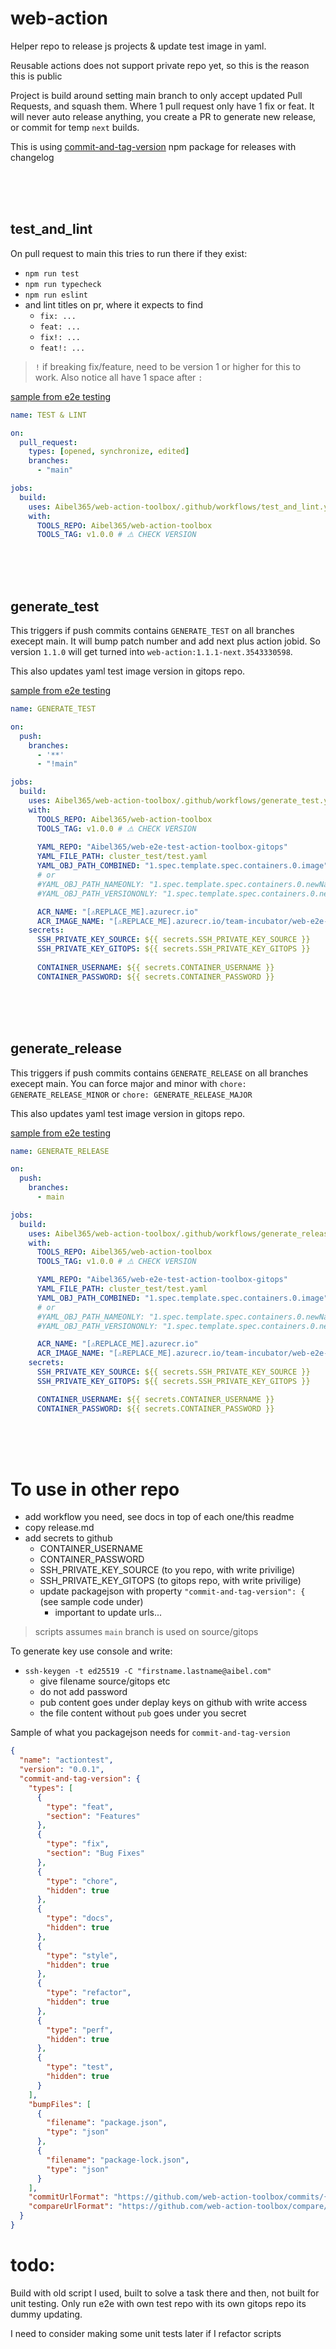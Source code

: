# web-action

Helper repo to release js projects & update test image in yaml.

Reusable actions does not support private repo yet, so this is the reason this is public

Project is build around setting main branch to only accept updated Pull Requests, and squash them. 
Where 1 pull request only have 1 fix or feat. It will never auto release anything, you create a PR to generate new release, or commit for temp `next` builds.

This is using [commit-and-tag-version](https://github.com/absolute-version/commit-and-tag-version) npm package for releases with changelog


<br>
<br>
<br>



## test_and_lint

On pull request to main this tries to run there if they exist:
* `npm run test`
* `npm run typecheck`
* `npm run eslint`
* and lint titles on pr, where it expects to find 
  * `fix: ...`
  * `feat: ...`
  * `fix!: ...`
  * `feat!: ...`

 > `!` if breaking fix/feature, need to be version  1 or higher for this to work. Also notice all have 1 space after `:`


[sample from e2e testing](https://github.com/Aibel365/web-e2e-test-action-toolbox/blob/main/.github/workflows/test_and_lint.yaml)
```yaml
name: TEST & LINT

on:
  pull_request:
    types: [opened, synchronize, edited]
    branches:
      - "main"

jobs:
  build:
    uses: Aibel365/web-action-toolbox/.github/workflows/test_and_lint.yaml@v1.0.0 # ⚠️ CHECK VERSION
    with:
      TOOLS_REPO: Aibel365/web-action-toolbox
      TOOLS_TAG: v1.0.0 # ⚠️ CHECK VERSION

```



<br>
<br>
<br>


## generate_test

This triggers if push commits contains `GENERATE_TEST` on all branches execept main. 
It will bump patch number and add next plus action jobid. 
So version `1.1.0` will get turned into `web-action:1.1.1-next.3543330598`.

This also updates yaml test image version in gitops repo.

[sample from e2e testing](https://github.com/Aibel365/web-e2e-test-action-toolbox/blob/main/.github/workflows/generate_test.yaml)
```yaml
name: GENERATE_TEST

on:
  push:
    branches:
      - '**'
      - "!main"

jobs:
  build:
    uses: Aibel365/web-action-toolbox/.github/workflows/generate_test.yaml@v1.0.0 # ⚠️ CHECK VERSION
    with:
      TOOLS_REPO: Aibel365/web-action-toolbox
      TOOLS_TAG: v1.0.0 # ⚠️ CHECK VERSION
      
      YAML_REPO: "Aibel365/web-e2e-test-action-toolbox-gitops"
      YAML_FILE_PATH: cluster_test/test.yaml
      YAML_OBJ_PATH_COMBINED: "1.spec.template.spec.containers.0.image"
      # or
      #YAML_OBJ_PATH_NAMEONLY: "1.spec.template.spec.containers.0.newName"
      #YAML_OBJ_PATH_VERSIONONLY: "1.spec.template.spec.containers.0.newTag"

      ACR_NAME: "[⚠️REPLACE_ME].azurecr.io"
      ACR_IMAGE_NAME: "[⚠️REPLACE_ME].azurecr.io/team-incubator/web-e2e-test-action-toolbox"
    secrets:
      SSH_PRIVATE_KEY_SOURCE: ${{ secrets.SSH_PRIVATE_KEY_SOURCE }}
      SSH_PRIVATE_KEY_GITOPS: ${{ secrets.SSH_PRIVATE_KEY_GITOPS }}
      
      CONTAINER_USERNAME: ${{ secrets.CONTAINER_USERNAME }}
      CONTAINER_PASSWORD: ${{ secrets.CONTAINER_PASSWORD }}

```

<br>
<br>
<br>

## generate_release

This triggers if push commits contains `GENERATE_RELEASE` on all branches execept main. You can force major and minor with `chore: GENERATE_RELEASE_MINOR` or `chore: GENERATE_RELEASE_MAJOR`

This also updates yaml test image version in gitops repo.

[sample from e2e testing](https://github.com/Aibel365/web-e2e-test-action-toolbox/blob/main/.github/workflows/generate_release.yaml)

```yaml
name: GENERATE_RELEASE

on:
  push:
    branches:
      - main

jobs:
  build:
    uses: Aibel365/web-action-toolbox/.github/workflows/generate_release.yaml@v1.0.0 # ⚠️ CHECK VERSION
    with:
      TOOLS_REPO: Aibel365/web-action-toolbox
      TOOLS_TAG: v1.0.0 # ⚠️ CHECK VERSION

      YAML_REPO: "Aibel365/web-e2e-test-action-toolbox-gitops"
      YAML_FILE_PATH: cluster_test/test.yaml
      YAML_OBJ_PATH_COMBINED: "1.spec.template.spec.containers.0.image"
      # or
      #YAML_OBJ_PATH_NAMEONLY: "1.spec.template.spec.containers.0.newName"
      #YAML_OBJ_PATH_VERSIONONLY: "1.spec.template.spec.containers.0.newTag"

      ACR_NAME: "[⚠️REPLACE_ME].azurecr.io"
      ACR_IMAGE_NAME: "[⚠️REPLACE_ME].azurecr.io/team-incubator/web-e2e-test-action-toolbox"
    secrets:
      SSH_PRIVATE_KEY_SOURCE: ${{ secrets.SSH_PRIVATE_KEY_SOURCE }}
      SSH_PRIVATE_KEY_GITOPS: ${{ secrets.SSH_PRIVATE_KEY_GITOPS }}

      CONTAINER_USERNAME: ${{ secrets.CONTAINER_USERNAME }}
      CONTAINER_PASSWORD: ${{ secrets.CONTAINER_PASSWORD }}
```


<br>
<br>
<br>



# To use in other repo

* add workflow you need, see docs in top of each one/this readme
* copy release.md
* add secrets to github
  * CONTAINER_USERNAME
  * CONTAINER_PASSWORD
  * SSH_PRIVATE_KEY_SOURCE (to you repo, with write privilige)
  * SSH_PRIVATE_KEY_GITOPS (to gitops repo, with write privilige)
  * update packagejson with property `"commit-and-tag-version": {` (see sample code under)
    * important to update urls...

> scripts assumes `main` branch is used on source/gitops

To generate key use console and write:
* `ssh-keygen -t ed25519 -C "firstname.lastname@aibel.com"`
  * give filename source/gitops etc
  * do not add password
  * pub content goes under deplay keys on github with write access
  * the file content without `pub` goes under you secret


Sample of what you packagejson needs for `commit-and-tag-version`

```json
{
  "name": "actiontest",
  "version": "0.0.1",
  "commit-and-tag-version": {
    "types": [
      {
        "type": "feat",
        "section": "Features"
      },
      {
        "type": "fix",
        "section": "Bug Fixes"
      },
      {
        "type": "chore",
        "hidden": true
      },
      {
        "type": "docs",
        "hidden": true
      },
      {
        "type": "style",
        "hidden": true
      },
      {
        "type": "refactor",
        "hidden": true
      },
      {
        "type": "perf",
        "hidden": true
      },
      {
        "type": "test",
        "hidden": true
      }
    ],
    "bumpFiles": [
      {
        "filename": "package.json",
        "type": "json"
      },
      {
        "filename": "package-lock.json",
        "type": "json"
      }
    ],
    "commitUrlFormat": "https://github.com/web-action-toolbox/commits/{{hash}}",
    "compareUrlFormat": "https://github.com/web-action-toolbox/compare/{{previousTag}}...{{currentTag}}"
  }
}
```


# todo:

Build with old script I used, built to solve a task there and then, not built for unit testing. 
Only run e2e with own test repo with its own gitops repo its dummy updating.

I need to consider making some unit tests later if I refactor scripts


